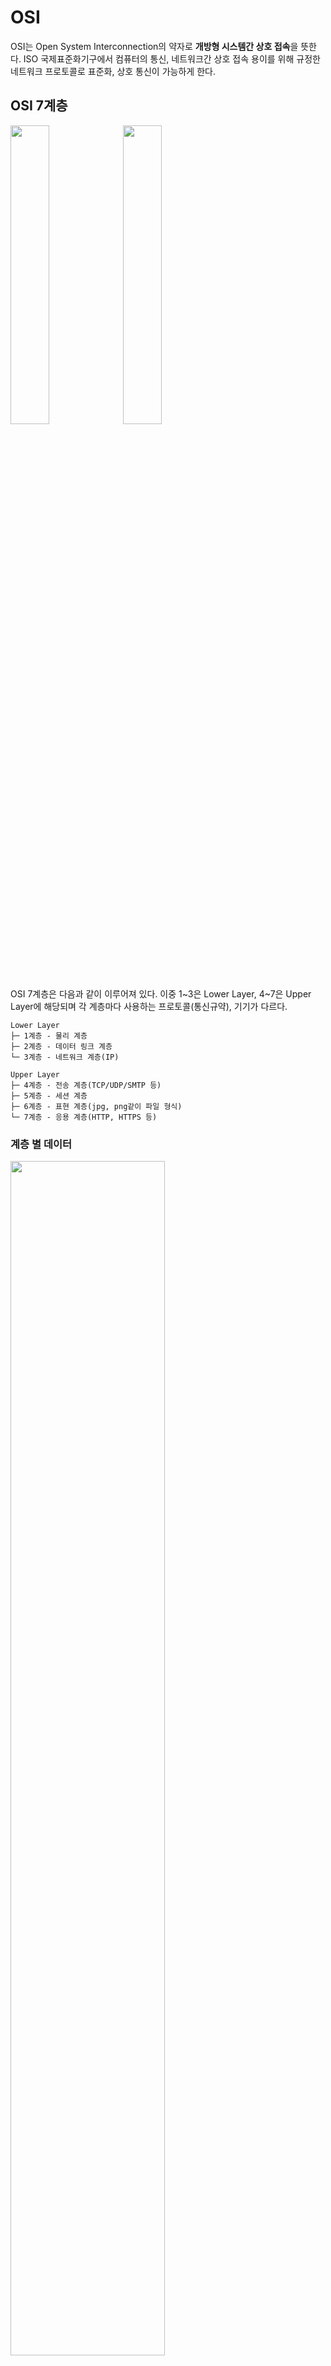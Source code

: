 # OSI
OSI는 Open System Interconnection의 약자로 **개방형 시스템간 상호 접속**을 뜻한다.
ISO 국제표준화기구에서 컴퓨터의 통신, 네트워크간 상호 접속 용이를 위해 규정한 네트워크 프로토콜로 표준화, 상호 통신이 가능하게 한다.


## OSI 7계층
<img src="https://miro.medium.com/max/1400/1*tnEkvHfXNnhv7xAthT2sJQ.png" width = "35%">
<img src="https://user-images.githubusercontent.com/33534771/74589801-e603cf00-504b-11ea-862c-765c57d3169b.png" width = "35%">

OSI 7계층은 다음과 같이 이루어져 있다. 이중 1~3은 Lower Layer, 4~7은 Upper Layer에 해당되며 각 계층마다 사용하는 프로토콜(통신규약), 기기가 다르다.

```t
Lower Layer
├─ 1계층 - 물리 계층
├─ 2계층 - 데이터 링크 계층
└─ 3계층 - 네트워크 계층(IP)

Upper Layer
├─ 4계층 - 전송 계층(TCP/UDP/SMTP 등)
├─ 5계층 - 세션 계층
├─ 6계층 - 표현 계층(jpg, png같이 파일 형식)
└─ 7계층 - 응용 계층(HTTP, HTTPS 등)
```

### 계층 별 데이터
<img src="https://miro.medium.com/max/1400/1*cGvBcdEgSDfHUHNiSTuaNw.png" width = "70%">

데이터 전송 단위: 비트(1계층)-프레임(2)-패킷(3, 4)-메시지(5, 6, 7)


### 1계층(물리 계층)
하나의 네트워크에서 **기본 네트워크 하드웨어 전송 기술들로 구성된다.** 네트워크의 높은 수준 기능의 논리 데이터 구조를 기초로 하는 필수 계층!
  - 물리적 매체를 통해 비트(Bit)의 흐름을 전송하기 위해 필요한 기능들을 조율하는 계층
  - 사용 장비: 허브, 리피터, 케이블
  - 프로토콜: Ethernet, RS-232C

### 2계층(데이터 링크 계층)
포인트 투 포인트(Point to Point)간 신뢰성 있는 전송을 보장하기 위한 계층으로 **CRC 기반 오류 제어와 흐름 제어가 중요하다.** 네트워크 위의 개체들 간 데이터를 전달하고, 물리 계층에서 발생할 수 있는 오류를 찾아내고 수정하는 데 필요한 기능적/절차적 수단을 제공한다.
  - 오류 없이 한 장치에서 다른 장치로 프레임(비트의 모음)을 전달하는 역할
  - 사용되는 장비: **브릿지, 스위치(L1~L4)**
  - 프로토콜: MAC, PPP, HDLC, Frame_relay, FDDI, ATM 등

### 3계층(네트워크 계층)
**여러개의 노드를 거칠 때마다 경로를 찾아주는 역할을 한다.** 다양한 길이의 데이터를 네트워크를 통해 전달하고, 그 과정에서 전송 계층이 요구하는 서비스 품질(Quality of Service: QOS)을 제공하기 위해 기능적/절차적 수단을 제공한다. 라우팅, 흐름제어, 세그멘테이션(seg~/deseg~), 오류 제어, 인터네트워킹 등을 수행한다.
  - 다중 네트워크 링크에서 패킷을 발신지로부터 목적지로 전달할 책임을 갖는다.
  - 사용되는 장비: **라우터**
  - 프로토콜: IP(Internet Protocol), ICMP(Internet Control Message Protocol: IP에서 신뢰형으로 발전한 프로토콜), IGMP(Internet Group Management Protocol: 호스트가 멀티캐스트 그룹 수성원을 인접한 라우터로 알리는 프로토콜), ARP(Address Resolution Protocol: 논리 주소를 물리 주소로 변환하는 프로토콜)

### 4계층(전송 계층)
양 끝단(End to End)의 **사용자들이 신뢰성 있는 데이터를 주고받을 수 있게 해서 상위 계층들이 데이터 전달의 유효성이나 효율성을 생각하지 않도록 하는 계층.** **시퀀스 넘버 기반의 오류 제어 방식을 사용하며 특정 연결의 유효성을 제어**한다. 일부 프로토콜(TCP같은)은 상태 개념이 있고(stateful), 연결 기반이다.(connection oriented)
  - 전체 메시지를 발신지 대 목적지(End to End)간 제어와 에러를 관리한다.
  - 사용되는 장비: **게이트웨이**
  - 프로토콜: TCP, UDP

### 5계층(세션 계층)
**양 끝단의 응용 프로세스가 통신을 관리하기 위한 방법을 제공하는 계층.** 동시송수신 방식(duplex), 반이중 방식(half-duplex), 전이중 방식(full duplex) 통신과 함께, 체크 포인팅과 유휴, 종료, 다시 시작 과정 등을 수행한다.
  - 통신 세션을 구성하는 계층으로, **포트 연결이라고 할 수 있다.**
  - 응용간의 질서 제어
  - 프로토콜: SSH, TLS(보통 HTTPS와 같이 인증이 필요한 응용 계층 프로토콜에 사용되는 )
    - **세션(Session)**

      **네트워크 환경에서 사용자 간 또는 컴퓨터 간 대화를 위한 논리적 연결. 프로세스 사이에 통신을 수행하기 위해 메시지 교환으로 서로를 인식한 후부터 통신을 마칠 때까지의 시간을 일컫는다.**

### 6계층(표현 계층)
**코드 간 번역을 담당해 사용자 시스템에서 데이터의 형식상 차이를 다루는 부담을 응용 계층으로부터 분리한 계층. MIME 인코딩이나 암호화 등 동작이 여기서 이뤄진다.** 예를 들면 ECDIC로 인코딩된 문서 파일을 아스키로 디코딩하는 게 이 계층이 해야할 일이다.
  - 운영체계의 한 부분으로 입출력 데이터를 하나의 표현 형태로 변환한다. 사용자가 이해할 수 있는 포멧 변환을 한다.
  - 프로토콜: JPEG, MPEG, SMB, AFP

### 7계층(응용 계층)
**응용 프로세스와 직접 관계해 일반적 응용 서비스(웹이라던지 게임같이)를 수행한다.** 일반적인 응용 서비스는 관련된 응용 프로세스들 사이의 전환을 제공한다. 예로는 Telnet, SSH, HTTP, SMTP, FTP가 있다.
  - 사용자가 네트워크에 접근할 수 있게 해주는 계층. 직접적 서비스 제공.
  - 프로토콜: DHCP(Dynamic Hosting Configuration Protocol: 호스트의 IP 주소와 각종 TCP/IP 프로토콜의 기본 설정을 클라이언트에게 자동 제공), DNS(Domain Name Service), FTP(File Transfer Protocol), HTTP(HyperText Transfer Protocol)


## 참고 자료
http://www.incodom.kr/OSI#h_e0b94db87bcbb287fcabaf91095249db

https://m.blog.naver.com/soojin_2604/221961003092

https://medium.com/harrythegreat/osi%EA%B3%84%EC%B8%B5-tcp-ip-%EB%AA%A8%EB%8D%B8-%EC%89%BD%EA%B2%8C-%EC%95%8C%EC%95%84%EB%B3%B4%EA%B8%B0-f308b1115359